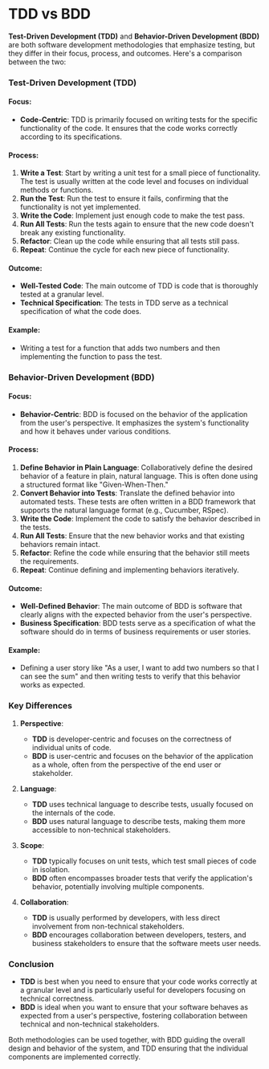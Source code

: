 TDD vs BDD
===

**Test-Driven Development (TDD)** and **Behavior-Driven Development (BDD)** are both software development methodologies that emphasize testing, but they differ in their focus, process, and outcomes. Here's a comparison between the two:

### Test-Driven Development (TDD)

#### Focus:
- **Code-Centric**: TDD is primarily focused on writing tests for the specific functionality of the code. It ensures that the code works correctly according to its specifications.

#### Process:
1. **Write a Test**: Start by writing a unit test for a small piece of functionality. The test is usually written at the code level and focuses on individual methods or functions.
2. **Run the Test**: Run the test to ensure it fails, confirming that the functionality is not yet implemented.
3. **Write the Code**: Implement just enough code to make the test pass.
4. **Run All Tests**: Run the tests again to ensure that the new code doesn't break any existing functionality.
5. **Refactor**: Clean up the code while ensuring that all tests still pass.
6. **Repeat**: Continue the cycle for each new piece of functionality.

#### Outcome:
- **Well-Tested Code**: The main outcome of TDD is code that is thoroughly tested at a granular level.
- **Technical Specification**: The tests in TDD serve as a technical specification of what the code does.

#### Example:
- Writing a test for a function that adds two numbers and then implementing the function to pass the test.

### Behavior-Driven Development (BDD)

#### Focus:
- **Behavior-Centric**: BDD is focused on the behavior of the application from the user's perspective. It emphasizes the system's functionality and how it behaves under various conditions.

#### Process:
1. **Define Behavior in Plain Language**: Collaboratively define the desired behavior of a feature in plain, natural language. This is often done using a structured format like "Given-When-Then."
2. **Convert Behavior into Tests**: Translate the defined behavior into automated tests. These tests are often written in a BDD framework that supports the natural language format (e.g., Cucumber, RSpec).
3. **Write the Code**: Implement the code to satisfy the behavior described in the tests.
4. **Run All Tests**: Ensure that the new behavior works and that existing behaviors remain intact.
5. **Refactor**: Refine the code while ensuring that the behavior still meets the requirements.
6. **Repeat**: Continue defining and implementing behaviors iteratively.

#### Outcome:
- **Well-Defined Behavior**: The main outcome of BDD is software that clearly aligns with the expected behavior from the user's perspective.
- **Business Specification**: BDD tests serve as a specification of what the software should do in terms of business requirements or user stories.

#### Example:
- Defining a user story like "As a user, I want to add two numbers so that I can see the sum" and then writing tests to verify that this behavior works as expected.

### Key Differences

1. **Perspective**:
   - **TDD** is developer-centric and focuses on the correctness of individual units of code.
   - **BDD** is user-centric and focuses on the behavior of the application as a whole, often from the perspective of the end user or stakeholder.

2. **Language**:
   - **TDD** uses technical language to describe tests, usually focused on the internals of the code.
   - **BDD** uses natural language to describe tests, making them more accessible to non-technical stakeholders.

3. **Scope**:
   - **TDD** typically focuses on unit tests, which test small pieces of code in isolation.
   - **BDD** often encompasses broader tests that verify the application's behavior, potentially involving multiple components.

4. **Collaboration**:
   - **TDD** is usually performed by developers, with less direct involvement from non-technical stakeholders.
   - **BDD** encourages collaboration between developers, testers, and business stakeholders to ensure that the software meets user needs.

### Conclusion

- **TDD** is best when you need to ensure that your code works correctly at a granular level and is particularly useful for developers focusing on technical correctness.
- **BDD** is ideal when you want to ensure that your software behaves as expected from a user's perspective, fostering collaboration between technical and non-technical stakeholders.

Both methodologies can be used together, with BDD guiding the overall design and behavior of the system, and TDD ensuring that the individual components are implemented correctly.
